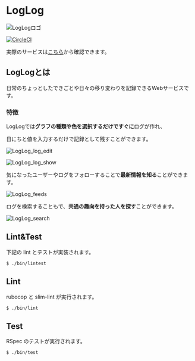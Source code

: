 # LogLog

![LogLogロゴ](https://github.com/wawawatataru/loglog/blob/master/app/assets/images/android-chrome-256x256.png?raw=true,"LogLogロゴ")

[![CircleCI](https://circleci.com/gh/wawawatataru/loglog.svg?style=svg)](https://circleci.com/gh/wawawatataru/loglog)

実際のサービスは[こちら](https://loglogme.herokuapp.com/)から確認できます。

## LogLogとは
日常のちょっとしたできごとや日々の移り変わりを記録できるWebサービスです。

### 特徴
LogLogでは**グラフの種類や色を選択するだけですぐに**ログが作れ、

日にちと値を入力するだけで記録として残すことができます。

![LogLog_log_edit](https://github.com/wawawatataru/portfolio/blob/master/docs/img/portfolio/loglog/log_edit.png?raw=true,"LogLog_log_edit")

![LogLog_log_show](https://github.com/wawawatataru/portfolio/blob/master/docs/img/portfolio/loglog/log_show.png?raw=true,"LogLog_log_show")

気になったユーザーやログをフォローすることで**最新情報を知る**ことができます。

![LogLog_feeds](https://github.com/wawawatataru/portfolio/blob/master/docs/img/portfolio/loglog/feeds.png?raw=true,"LogLog_feeds")

ログを検索することもで、**共通の趣向を持った人を探す**ことができます。

![LogLog_search](https://github.com/wawawatataru/portfolio/blob/master/docs/img/portfolio/loglog/search.png?raw=true,"LogLog_search")


## Lint&Test

下記の lint とテストが実装されます。

```
$ ./bin/lintest
```

## Lint

rubocop と slim-lint が実行されます。

```
$ ./bin/lint
```

## Test

RSpec のテストが実行されます。

```
$ ./bin/test
```
